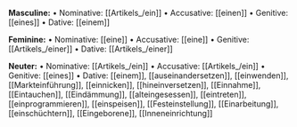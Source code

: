 **Masculine:**
• Nominative: [[Artikels_/ein]]
• Accusative: [[einen]]
• Genitive: [[eines]]
• Dative: [[einem]]

**Feminine:**
• Nominative: [[eine]]
• Accusative: [[eine]]
• Genitive: [[Artikels_/einer]]
• Dative: [[Artikels_/einer]]

**Neuter:**
• Nominative: [[Artikels_/ein]]
• Accusative: [[Artikels_/ein]]
• Genitive: [[eines]]
• Dative: [[einem]], [[auseinandersetzen]], [[einwenden]], [[Markteinführung]], [[einnicken]], [[hineinversetzen]], [[Einnahme]], [[Eintauchen]], [[Eindämmung]], [[alteingesessen]], [[eintreten]], [[einprogrammieren]], [[einspeisen]], [[Festeinstellung]], [[Einarbeitung]], [[einschüchtern]], [[Eingeborene]], [[Inneneinrichtung]]